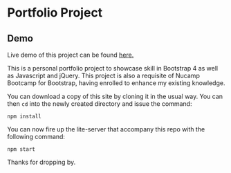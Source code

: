 <h1>Portfolio Project</h1>

<h2>Demo</h2>
Live demo of this project can be found <a href="https://www.jbernadas.com">here.</a>

<p>This is a personal portfolio project to showcase skill in Bootstrap 4 as well as Javascript and jQuery. This project is also a requisite of Nucamp Bootcamp for Bootstrap, having enrolled to enhance my existing knowledge.</p>

<p>You can download a copy of this site by cloning it in the usual way. You can then <code>cd</code> into the newly created directory and issue the command:</p>

<code>npm install</code>

<p>You can now fire up the lite-server that accompany this repo with the following command:</p>

<code>npm start</code>

<p>Thanks for dropping by.</p>
